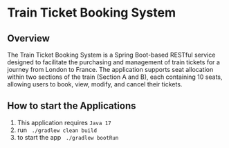 # Train Ticket Booking System

## Overview

The Train Ticket Booking System is a Spring Boot-based RESTful service designed to facilitate the purchasing and management of train tickets for a journey from London to France. The application supports seat allocation within two sections of the train (Section A and B), each containing 10 seats, allowing users to book, view, modify, and cancel their tickets.

## How to start the Applications

1. This application requires ```Java 17```
2. run ``` ./gradlew clean build```
3. to start the app  ``` ./gradlew bootRun```
